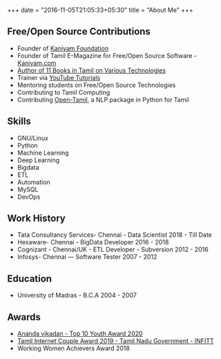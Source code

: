 +++
date = "2016-11-05T21:05:33+05:30"
title = "About Me"
+++

## Free/Open Source Contributions
- Founder of [Kaniyam Foundation](http://Kaniyam.com/Foundation)
- Founder of Tamil E-Magazine for Free/Open Source Software - [Kaniyam.com](http://Kaniyam.com)
- [Author of 11 Books in Tamil on Various Technologies](FreeTamilEbooks.com/authors/nithyaduraisamy)
- Trainer via [YouTube Tutorials](https://www.youtube.com/nithyaduraisamy)
- Mentoring students on Free/Open Source Technologies
- Contributing to Tamil Computing 
- Contributing [Open-Tamil](https://github.com/Ezhil-Language-Foundation/open-tamil), a NLP package in Python for Tamil

## Skills
- GNU/Linux 
- Python
- Machine Learning
- Deep Learning
- Bigdata
- ETL
- Automation
- MySQL
- DevOps

## Work History
- Tata Consultancy Services- Chennai - Data Scientist   2018 - Till Date
- Hexaware- Chennai - BigData Developer  2016 - 2018
- Cognizant - Chennai/UK - ETL Developer - Subversion 2012 - 2016
- Infosys- Chennai — Software Tester  2007 - 2012

## Education
- University of Madras - B.C.A  2004 - 2007


## Awards
- [Ananda vikadan - Top 10 Youth Award 2020](http://www.kaniyam.com/ananda-vikadan-top-10-award/)
- [Tamil Internet Couple Award 2019 - Tamil Nadu Government - INFITT](https://goinggnu.wordpress.com/2019/09/24/received-tamil-internet-couple-award/)
- Working Women Achievers Award 2018
